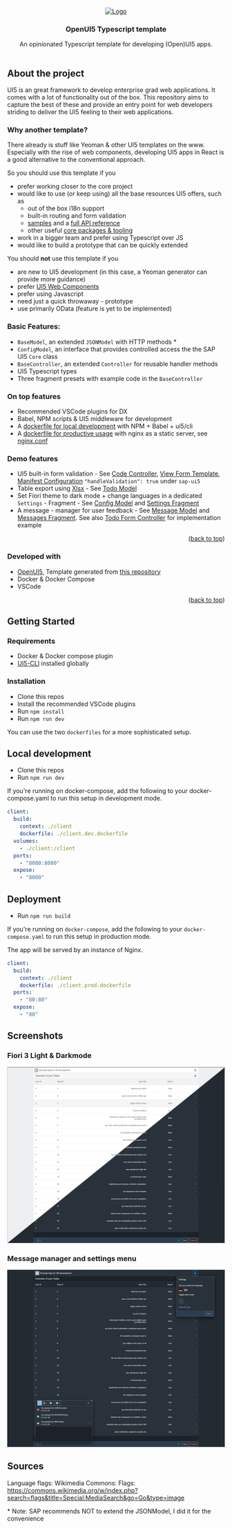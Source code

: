 <div id="top"></div>

<!-- PROJECT LOGO -->
<br />
<div align="center">
  <a href="https://github.com/cpro-iot">
    <img src="https://www.cpro-iot.de/wp-content/uploads/Logo-mit-Claim_weiss-1920x204.png" alt="Logo" width="480" height="60">
  </a>
  
<h3 align="center">OpenUI5 Typescript template</h3>

  <p align="center">
  An opinionated Typescript template for developing (Open)UI5 apps. 
    <br />
    <br />
  </p>
</div>

## About the project

UI5 is an great framework to develop enterprise grad web applications. It comes with a lot of functionality out of the box. This repository aims to capture the best of these and provide an entry point for web developers striding to deliver the UI5 feeling to their web applications.

### Why another template?

There already is stuff like Yeoman & other UI5 templates on the www. Especially with the rise of web components, developing UI5 apps in React is a good alternative to the conventional approach.

So you should use this template if you

- prefer working closer to the core project
- would like to use (or keep using) all the base resources UI5 offers, such as
  - out of the box i18n support
  - built-in routing and form validation
  - [samples](https://ui5.sap.com/#/controls) and a [full API reference](https://ui5.sap.com/#/api)
  - other useful [core packages & tooling](https://ui5.sap.com/#/tools)
- work in a bigger team and prefer using Typescript over JS
- would like to build a prototype that can be quickly extended

You should **not** use this template if you

- are new to UI5 development (in this case, a Yeoman generator can provide more guidance)
- prefer [UI5 Web Components](https://sap.github.io/ui5-webcomponents-react/?path=/story/getting-started--page)
- prefer using Javascript
- need just a quick throwaway - prototype
- use primarily OData (feature is yet to be implemented)

### Basic Features:

- `BaseModel`, an extended `JSONModel` with HTTP methods \*
- `ConfigModel`, an interface that provides controlled access the the SAP UI5 `Core` class
- `BaseController`, an extended `Controller` for reusable handler methods
- UI5 Typescript types
- Three fragment presets with example code in the `BaseController`

### On top features

- Recommended VSCode plugins for DX
- Babel, NPM scripts & UI5 middleware for development
- A [dockerfile for local development](./client.dev.dockerfile) with NPM + Babel + ui5/cli
- A [dockerfile for productive usage](client.prod.dockerfile) with nginx as a static server, see [nginx.conf](./nginx.conf)

### Demo features

- UI5 built-in form validation - See [Code Controller](https://github.com/cpro-iot/cpro-ui5-ts-template/blob/master/src/controller/TodoForm.controller.ts#L42), [View Form Template](https://github.com/cpro-iot/cpro-ui5-ts-template/blob/master/src/view/TodoForm.view.xml#L23), [Manifest Configuration](https://github.com/cpro-iot/cpro-ui5-ts-template/blob/master/src/manifest.json#L34) `"handleValidation": true` under `sap-ui5`
- Table export using [Xlsx](https://www.npmjs.com/package/xlsx) - See [Todo Model](https://github.com/cpro-iot/cpro-ui5-ts-template/blob/master/src/model/Todo.model.ts#L83)
- Set Fiori theme to dark mode + change languages in a dedicated `Settings` - Fragment - See [Config Model](https://github.com/cpro-iot/cpro-ui5-ts-template/blob/master/src/model/Config.model.ts) and [Settings Fragment](https://github.com/cpro-iot/cpro-ui5-ts-template/blob/master/src/view/Fragments/Settings.fragment.xml)
- A message - manager for user feedback - See [Message Model](https://github.com/cpro-iot/cpro-ui5-ts-template/blob/master/src/model/Message.model.ts) and [Messages Fragment](https://github.com/cpro-iot/cpro-ui5-ts-template/blob/master/src/view/Fragments/Messages.fragment.xml). See also [Todo Form Controller](https://github.com/cpro-iot/cpro-ui5-ts-template/blob/master/src/controller/TodoForm.controller.ts) for implementation example

<p align="right">(<a href="#top">back to top</a>)</p>

### Developed with

- [OpenUI5](https://openui5.org/), Template generated from [this repository](https://github.com/SAP/openui5-basic-template-app)
- Docker & Docker Compose
- VSCode

<p align="right">(<a href="#top">back to top</a>)</p>

## Getting Started

### Requirements

- Docker & Docker compose plugin
- [UI5-CLI](https://sap.github.io/ui5-tooling/pages/CLI/) installed globally

### Installation

- Clone this repos
- Install the recommended VSCode plugins
- Run `npm install`
- Run `npm run dev`

You can use the two `dockerfiles` for a more sophisticated setup.

## Local development

- Clone this repos
- Run `npm run dev`

If you're running on docker-compose, add the following to your docker-compose.yaml to run this setup in development mode.

```yaml
client:
  build:
    context: ./client
    dockerfile: ./client.dev.dockerfile
  volumes:
    - ./client:/client
  ports:
    - "8080:8080"
  expose:
    - "8080"
```

## Deployment

- Run `npm run build`

If you're running on `docker-compose`, add the following to your `docker-compose.yaml` to run this setup in production mode.

The app will be served by an instance of Nginx.

```yaml
client:
  build:
    context: ./client
    dockerfile: ./client.prod.dockerfile
  ports:
    - "80:80"
  expose:
    - "80"
```

## Screenshots

### Fiori 3 Light & Darkmode

![fiori three light and darkmode](https://github.com/cpro-iot/cpro-ui5-ts-template/blob/master/.github/assets/screenshot-demo-theming.png?raw=true)

### Message manager and settings menu

![message manager and settings menu](https://github.com/cpro-iot/cpro-ui5-ts-template/blob/master/.github/assets/screenshot-demo-settings-message-manager.png?raw=true)

## Sources

Language flags: Wikimedia Commons: Flags: https://commons.wikimedia.org/w/index.php?search=flags&title=Special:MediaSearch&go=Go&type=image

\* Note: SAP recommends NOT to extend the JSONModel, I did it for the convenience
